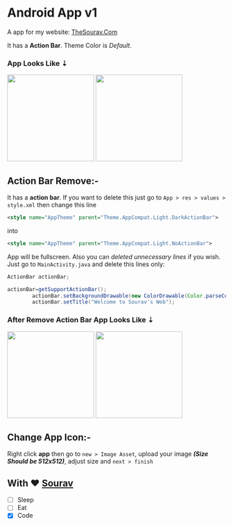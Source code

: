 # Android App v1

A app for my website: [TheSourav.Com](http://thesourav.com)

It has a **Action Bar**. Theme Color is *Default*.
### App Looks Like ⇣
<img src="https://github.com/souravm77/My_Android_App_v1/blob/master/screenshot/myappv1%20(WithActionBar)%20(1).jpg" width="200">   <img src="https://github.com/souravm77/My_Android_App_v1/blob/master/screenshot/myappv1%20(WithActionBar)%20(2).jpg" width="200">

## Action Bar Remove:-

It has a **action bar**. If you want to delete this just go to ```App > res > values > style.xml``` then change this line
```XML
<style name="AppTheme" parent="Theme.AppCompat.Light.DarkActionBar">
```
into
```XML
<style name="AppTheme" parent="Theme.AppCompat.Light.NoActionBar">
```
App will be fullscreen. Also you can *deleted unnecessary lines* if you wish. Just go to ```MainActivity.java``` and delete this lines only:
```java
ActionBar actionBar;
```
```java
actionBar=getSupportActionBar();
        actionBar.setBackgroundDrawable(new ColorDrawable(Color.parseColor("#0078ff")));
        actionBar.setTitle("Welcome to Sourav's Web");
```
### After Remove Action Bar App Looks Like ⇣
<img src="https://github.com/souravm77/My_Android_App_v1/blob/master/screenshot/myappv1%20(NoActionBar)%20(1).jpg" width="200">   <img src="https://github.com/souravm77/My_Android_App_v1/blob/master/screenshot/myappv1%20(NoActionBar)%20(2).jpg" width="200">
## Change App Icon:-

Right click **app** then go to ```new > Image Asset```, upload your image _**(Size Should be 512x512)**_, adjust size and ```next > finish```

## With ❤️ [Sourav](http://thesourav.com)

- [ ] Sleep
- [ ] Eat
- [x] Code
